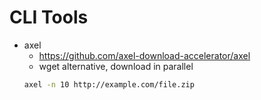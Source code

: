 # CLI Tools

- axel
  - https://github.com/axel-download-accelerator/axel
  - wget alternative, download in parallel
  ```sh
  axel -n 10 http://example.com/file.zip
  ```
